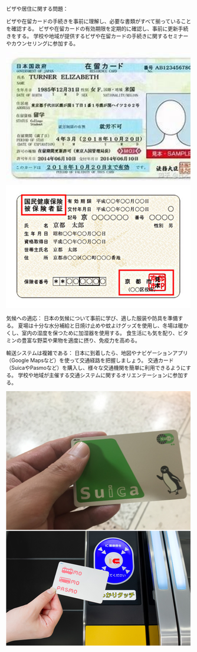 ビザや居住に関する問題：

ビザや在留カードの手続きを事前に理解し、必要な書類がすべて揃っていることを確認する。
ビザや在留カードの有効期限を定期的に確認し、事前に更新手続きをする。
学校や地域が提供するビザや在留カードの手続きに関するセミナーやカウンセリングに参加する。

<img src="images/1.1.png" alt="1.1 " width="500">
<img src="images/1.2.png" alt="1.2" width="500">

気候への適応：
日本の気候について事前に学び、適した服装や防具を準備する。
夏場は十分な水分補給と日焼け止めや蚊よけグッズを使用し、冬場は暖かくし、室内の湿度を保つために加湿器を使用する。
食生活にも気を配り、ビタミンの豊富な野菜や果物を適度に摂り、免疫力を高める。

輸送システムは複雑である：
日本に到着したら、地図やナビゲーションアプリ（Google Mapsなど）を使って交通経路を把握しましょう。
交通カード（SuicaやPasmoなど）を購入し、様々な交通機関を簡単に利用できるようにする。
学校や地域が主催する交通システムに関するオリエンテーションに参加する。


<img src="images/3.1.png" alt="LINE" width="500">
<img src="images/3.2.png" alt="LINE" width="500">

